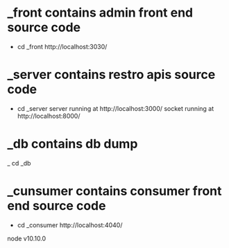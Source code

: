 # _front contains admin front end source code
- cd _front
http://localhost:3030/

# _server contains restro apis source code
- cd _server
server running at http://localhost:3000/
socket running at http://localhost:8000/

# _db contains db dump
_ cd _db

# _cunsumer contains consumer front end source code
- cd _consumer
http://localhost:4040/

node v10.10.0
